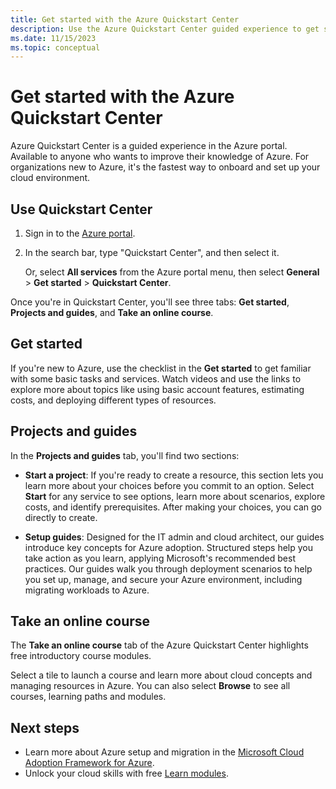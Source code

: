 ```yaml
---
title: Get started with the Azure Quickstart Center 
description: Use the Azure Quickstart Center guided experience to get started with Azure. Learn to set up, migrate, and innovate.
ms.date: 11/15/2023
ms.topic: conceptual
---
```


# Get started with the Azure Quickstart Center

Azure Quickstart Center is a guided experience in the Azure portal. Available to anyone who wants to improve their knowledge of Azure. For organizations new to Azure, it's the fastest way to onboard and set up your cloud environment.

## Use Quickstart Center

1. Sign in to the [Azure portal](https://portal.azure.com).

1. In the search bar, type "Quickstart Center", and then select it.

   Or, select **All services** from the Azure portal menu, then select **General** > **Get started** > **Quickstart Center**.

Once you're in Quickstart Center, you'll see three tabs: **Get started**, **Projects and guides**, and **Take an online course**.

## Get started

If you're new to Azure, use the checklist in the **Get started** to get familiar with some basic tasks and services. Watch videos and use the links to explore more about topics like using basic account features, estimating costs, and deploying different types of resources.

## Projects and guides

In the **Projects and guides** tab, you'll find two sections:

* **Start a project**: If you're ready to create a resource, this section lets you learn more about your choices before you commit to an option. Select **Start** for any service to see options, learn more about scenarios, explore costs, and identify prerequisites. After making your choices, you can go directly to create.

* **Setup guides**: Designed for the IT admin and cloud architect, our guides introduce key concepts for Azure adoption. Structured steps help you take action as you learn, applying Microsoft's recommended best practices. Our guides walk you through deployment scenarios to help you set up, manage, and secure your Azure environment, including migrating workloads to Azure.

## Take an online course

The **Take an online course** tab of the Azure Quickstart Center highlights free introductory course modules.

Select a tile to launch a course and learn more about cloud concepts and managing resources in Azure. You can also select **Browse** to see all courses, learning paths and modules.  

## Next steps

* Learn more about Azure setup and migration in the [Microsoft Cloud Adoption Framework for Azure](/azure/architecture/cloud-adoption/).
* Unlock your cloud skills with free [Learn modules](/training/azure/).
